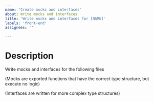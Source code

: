 ```yaml
---
name: 'Create mocks and interfaces'
about: Write mocks and interfaces
title: 'Write mocks and interfaces for [NAME]'
labels: 'front-end'
assignees: ''

---
```


# Description

Write mocks and interfaces for the following files

(Mocks are exported functions that have the correct type structure, but execute no logic)

(Interfaces are written for more complex type structures)